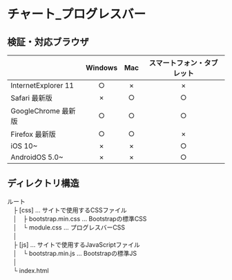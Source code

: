 # チャート_プログレスバー

## 検証・対応ブラウザ  
|| **Windows** | **Mac** | **スマートフォン・タブレット** |
|:----- |:-----:|:-----:|:-----:|
|InternetExplorer 11|○|×|×|
|Safari 最新版|×|○|○|
|GoogleChrome 最新版|○|○|○|
|Firefox 最新版|○|○|×|
|iOS 10~|×|×|○|
|AndroidOS 5.0~|×|×|○|  
 
 
## ディレクトリ構造  
 ルート  
　├ [css] … サイトで使用するCSSファイル  
　│　├ bootstrap.min.css … Bootstrapの標準CSS   
　│　└ module.css … プログレスバーCSS  
　│    
　├ [js] … サイトで使用するJavaScriptファイル            
　│　└ bootstrap.min.js … Bootstrapの標準JS    
　│  
　└ index.html